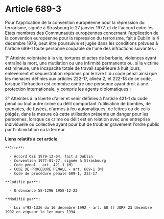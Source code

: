 # Article 689-3

Pour l'application de la convention européenne pour la répression du terrorisme, signée à Strasbourg le 27 janvier 1977, et
de l'accord entre les Etats membres des Communautés européennes concernant l'application de la convention européenne pour la
répression du terrorisme, fait à Dublin le 4 décembre 1979, peut être poursuivie et jugée dans les conditions prévues à
l'article 689-1 toute personne coupable de l'une des infractions suivantes :

1° Atteinte volontaire à la vie, tortures et actes de barbarie, violences ayant entraîné la mort, une mutilation ou une
infirmité permanente ou, si la victime est mineure, une incapacité totale de travail supérieure à huit jours, enlèvement et
séquestration réprimés par le livre II du code pénal ainsi que les menaces définies aux articles 222-17, alinéa 2, et 222-18
de ce code, lorsque l'infraction est commise contre une personne ayant droit à une protection internationale, y compris les
agents diplomatiques ;

2° Atteintes à la liberté d'aller et venir définies à l'article 421-1 du code pénal ou tout autre crime ou délit comportant
l'utilisation de bombes, de grenades, de fusées, d'armes à feu automatiques, de lettres ou de colis piégés, dans la mesure où
cette utilisation présente un danger pour les personnes, lorsque ce crime ou délit est en relation avec une entreprise
individuelle ou collective ayant pour but de troubler gravement l'ordre public par l'intimidation ou la terreur.

**Liens relatifs à cet article**

	**Cite**:

	  - Accord CEE 1979-12-04, fait à Dublin
	  - Convention 1977-01-27, signée à Strasbourg
	  - Code pénal - art. 421-1 (M)
	  - CODE DE PROCEDURE PENALE - art. 689-1 (M)
	  - Code de procédure pénale 689-1, 222-17

	**Codifié par**:

	  - Ordonnance 58-1296 1958-12-23

	**Modifié par**:

	  - Loi n°92-1336 du 16 décembre 1992 - art. 60 () JORF 23 décembre 1992 en vigueur le 1er mars 1994

